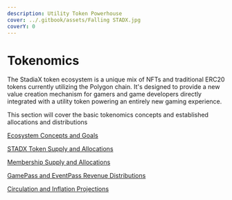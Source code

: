 ```yaml
---
description: Utility Token Powerhouse
cover: ../.gitbook/assets/Falling STADX.jpg
coverY: 0
---
```


# Tokenomics

The StadiaX token ecosystem is a unique mix of NFTs and traditional ERC20 tokens currently utilizing the Polygon chain. It's designed to provide a new value creation mechanism for gamers and game developers directly integrated with a utility token powering an entirely new gaming experience.

This section will cover the basic tokenomics concepts and established allocations and distributions&#x20;

[Ecosystem Concepts and Goals](ecosystem-concepts-and-goals.md)

[STADX Token Supply and Allocations](stadx-token-supply-and-allocations.md)

[Membership Supply and Allocations](membership-supply-distribution.md)

[GamePass and EventPass Revenue Distributions](gamepass-and-eventpass-revenue-distributions.md)

[Circulation and Inflation Projections](circulation-and-inflation-projections.md)

